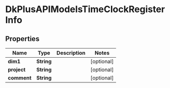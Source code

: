 
# DkPlusAPIModelsTimeClockRegisterInfo

## Properties
Name | Type | Description | Notes
------------ | ------------- | ------------- | -------------
**dim1** | **String** |  |  [optional]
**project** | **String** |  |  [optional]
**comment** | **String** |  |  [optional]




